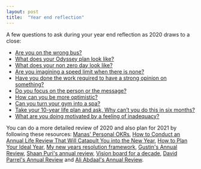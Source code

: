 ```yaml
---
layout: post
title:  "Year end reflection"
---
```


A few questions to ask during your year end reflection as 2020 draws to a close:

- [Are you on the wrong bus?](https://seths.blog/2018/08/the-wrong-bus/)
- [What does your Odyssey plan look like?](https://www.youtube.com/watch?t=1077&v=WQWiLZ1M6xw)
- [What does your non zero day look like?](https://www.reddit.com/r/getdisciplined/comments/1q96b5/i_just_dont_care_about_myself/cdah4af/)
- [Are you imagining a speed limit when there is none?](https://sive.rs/kimo)
- [Have you done the work required to have a strong opinion on something?](https://fs.blog/2013/04/the-work-required-to-have-an-opinion/)
- [Do you focus on the person or the message?](https://sive.rs/you-not-them)
- [How can you be more optimistic?](https://www.forbes.com/sites/antoinegara/2020/05/19/the-dont-worry-make-money-strategy-trouncing-the-stock-market-by-30-percentage-points/?sh=4db7eb242028)
- [Can you turn your gym into a spa?](https://www.reddit.com/r/Fitness/comments/2u6hoi/in_the_recent_ama_with_terry_crews_someone_asked/)
- [Take your 10-year life plan and ask, Why can’t you do this in six months?](https://www.cnbc.com/2017/02/10/heres-what-billionaire-peter-thiel-wishes-hed-known-in-his-20s.html)
- [What are you doing motivated by a feeling of inadequacy?](https://manassaloi.com/2020/12/21/inadequacy.html)

You can do a more detailed review of 2020 and also plan for 2021 by following these resources: [Manas' Personal OKRs](https://manassaloi.com/2020/12/31/okrs-2020-update.html), [How to Conduct an Annual Life Review That Will Catapult You into the New Year](https://schlaf.medium.com/how-to-conduct-an-annual-life-review-that-will-catapult-you-into-the-new-year-d5aaffebac1f), [How to Plan Your Ideal Year](https://medium.com/personal-growth/how-to-plan-your-ideal-year-2d12ff073467), [My new years resolution framework](https://www.shaanpuri.com/posts/my-new-years-resolution-framework), [Gustin's Annual Review](https://docs.google.com/document/d/1K2P_yL1Ah976P7MLicb55wgY2DY-39jP3Lvp810H6HQ/edit), [Shaan Puri's annual review](https://mobile.twitter.com/ShaanVP/status/1475166862476562434), [Vision board for a decade](https://mobile.twitter.com/rubenharris/status/1474188920783085573), [David Parrel's Annual Review](https://perell.com/essay/annual-review-2020/) and [Ali Abdaal's Annual Review](https://www.youtube.com/watch?app=desktop&v=ERGbgvvCJ8o&feature=youtu.be).
